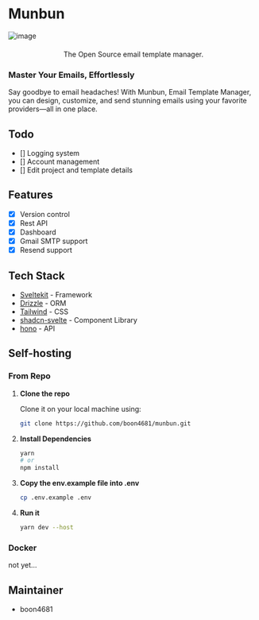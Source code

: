 # Munbun

![image](http://sharex.boon4681.com/u/FUpqj2.png)

<p align="center" style="margin-top: 20px">
  <p align="center">
    The Open Source email template manager.
  </p>
</p>

### Master Your Emails, Effortlessly
Say goodbye to email headaches! With Munbun, Email Template Manager, you can design, customize, and send stunning emails using your favorite providers—all in one place.

## Todo
- [] Logging system
- [] Account management
- [] Edit project and template details

## Features

- [x] Version control
- [x] Rest API
- [x] Dashboard
- [x] Gmail SMTP support
- [x] Resend support

## Tech Stack

- [Sveltekit](https://svelte.dev/docs/kit/) - Framework
- [Drizzle](https://orm.drizzle.team/) - ORM
- [Tailwind](https://tailwindcss.com/) - CSS
- [shadcn-svelte](https://www.shadcn-svelte.com/) - Component Library
- [hono](https://hono.dev/) - API

## Self-hosting

### From Repo
1. **Clone the repo**

    Clone it on your local machine using:
    ```bash
    git clone https://github.com/boon4681/munbun.git
    ```

2. **Install Dependencies**
   
    ```bash
    yarn
    # or
    npm install
    ```


3. **Copy the env.example file into .env**
   
    ```bash
    cp .env.example .env
    ```

4. **Run it**

    ```bash
    yarn dev --host
    ```

### Docker
not yet...

## Maintainer

- boon4681